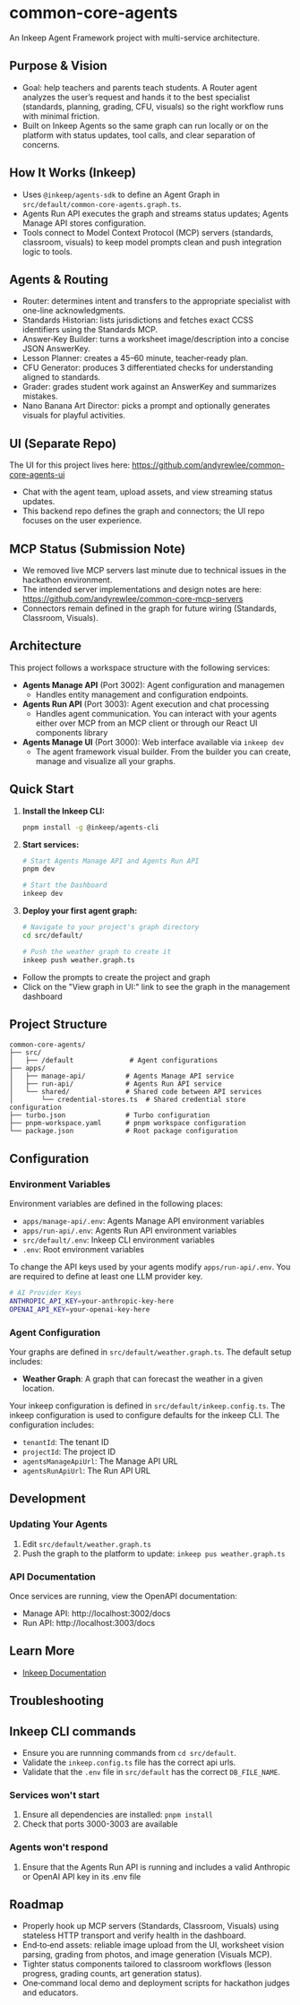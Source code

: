 # common-core-agents

An Inkeep Agent Framework project with multi-service architecture.

## Purpose & Vision

- Goal: help teachers and parents teach students. A Router agent analyzes the user’s request and hands it to the best specialist (standards, planning, grading, CFU, visuals) so the right workflow runs with minimal friction.
- Built on Inkeep Agents so the same graph can run locally or on the platform with status updates, tool calls, and clear separation of concerns.

## How It Works (Inkeep)

- Uses `@inkeep/agents-sdk` to define an Agent Graph in `src/default/common-core-agents.graph.ts`.
- Agents Run API executes the graph and streams status updates; Agents Manage API stores configuration.
- Tools connect to Model Context Protocol (MCP) servers (standards, classroom, visuals) to keep model prompts clean and push integration logic to tools.

## Agents & Routing

- Router: determines intent and transfers to the appropriate specialist with one-line acknowledgments.
- Standards Historian: lists jurisdictions and fetches exact CCSS identifiers using the Standards MCP.
- Answer‑Key Builder: turns a worksheet image/description into a concise JSON AnswerKey.
- Lesson Planner: creates a 45–60 minute, teacher‑ready plan.
- CFU Generator: produces 3 differentiated checks for understanding aligned to standards.
- Grader: grades student work against an AnswerKey and summarizes mistakes.
- Nano Banana Art Director: picks a prompt and optionally generates visuals for playful activities.

## UI (Separate Repo)

The UI for this project lives here: https://github.com/andyrewlee/common-core-agents-ui

- Chat with the agent team, upload assets, and view streaming status updates.
- This backend repo defines the graph and connectors; the UI repo focuses on the user experience.

## MCP Status (Submission Note)

- We removed live MCP servers last minute due to technical issues in the hackathon environment.
- The intended server implementations and design notes are here: https://github.com/andyrewlee/common-core-mcp-servers
- Connectors remain defined in the graph for future wiring (Standards, Classroom, Visuals).


## Architecture

This project follows a workspace structure with the following services:

- **Agents Manage API** (Port 3002): Agent configuration and managemen
  - Handles entity management and configuration endpoints.
- **Agents Run API** (Port 3003): Agent execution and chat processing  
  - Handles agent communication. You can interact with your agents either over MCP from an MCP client or through our React UI components library
- **Agents Manage UI** (Port 3000): Web interface available via `inkeep dev`
  - The agent framework visual builder. From the builder you can create, manage and visualize all your graphs.

## Quick Start
1. **Install the Inkeep CLI:**
   ```bash
   pnpm install -g @inkeep/agents-cli
   ```

1. **Start services:**
   ```bash
   # Start Agents Manage API and Agents Run API
   pnpm dev
   
   # Start the Dashboard
   inkeep dev
   ```

3. **Deploy your first agent graph:**
   ```bash
   # Navigate to your project's graph directory
   cd src/default/
   
   # Push the weather graph to create it
   inkeep push weather.graph.ts
   ```
  - Follow the prompts to create the project and graph
  - Click on the "View graph in UI:" link to see the graph in the management dashboard

## Project Structure

```
common-core-agents/
├── src/
│   ├── /default              # Agent configurations
├── apps/
│   ├── manage-api/          # Agents Manage API service
│   ├── run-api/             # Agents Run API service
│   └── shared/              # Shared code between API services
│       └── credential-stores.ts  # Shared credential store configuration
├── turbo.json               # Turbo configuration
├── pnpm-workspace.yaml      # pnpm workspace configuration
└── package.json             # Root package configuration
```

## Configuration

### Environment Variables

Environment variables are defined in the following places:

- `apps/manage-api/.env`: Agents Manage API environment variables
- `apps/run-api/.env`: Agents Run API environment variables
- `src/default/.env`: Inkeep CLI environment variables
- `.env`: Root environment variables 

To change the API keys used by your agents modify `apps/run-api/.env`. You are required to define at least one LLM provider key.

```bash
# AI Provider Keys
ANTHROPIC_API_KEY=your-anthropic-key-here
OPENAI_API_KEY=your-openai-key-here
```



### Agent Configuration

Your graphs are defined in `src/default/weather.graph.ts`. The default setup includes:

- **Weather Graph**: A graph that can forecast the weather in a given location.

Your inkeep configuration is defined in `src/default/inkeep.config.ts`. The inkeep configuration is used to configure defaults for the inkeep CLI. The configuration includes:

- `tenantId`: The tenant ID
- `projectId`: The project ID
- `agentsManageApiUrl`: The Manage API URL
- `agentsRunApiUrl`: The Run API URL


## Development

### Updating Your Agents

1. Edit `src/default/weather.graph.ts`
2. Push the graph to the platform to update: `inkeep pus weather.graph.ts` 

### API Documentation

Once services are running, view the OpenAPI documentation:

- Manage API: http://localhost:3002/docs
- Run API: http://localhost:3003/docs

## Learn More

- [Inkeep Documentation](https://docs.inkeep.com)

## Troubleshooting

## Inkeep CLI commands

- Ensure you are runnning commands from `cd src/default`.
- Validate the `inkeep.config.ts` file has the correct api urls.
- Validate that the `.env` file in `src/default` has the correct `DB_FILE_NAME`.

### Services won't start

1. Ensure all dependencies are installed: `pnpm install`
2. Check that ports 3000-3003 are available

### Agents won't respond

1. Ensure that the Agents Run API is running and includes a valid Anthropic or OpenAI API key in its .env file

## Roadmap

- Properly hook up MCP servers (Standards, Classroom, Visuals) using stateless HTTP transport and verify health in the dashboard.
- End‑to‑end assets: reliable image upload from the UI, worksheet vision parsing, grading from photos, and image generation (Visuals MCP).
- Tighter status components tailored to classroom workflows (lesson progress, grading counts, art generation status).
- One‑command local demo and deployment scripts for hackathon judges and educators.
